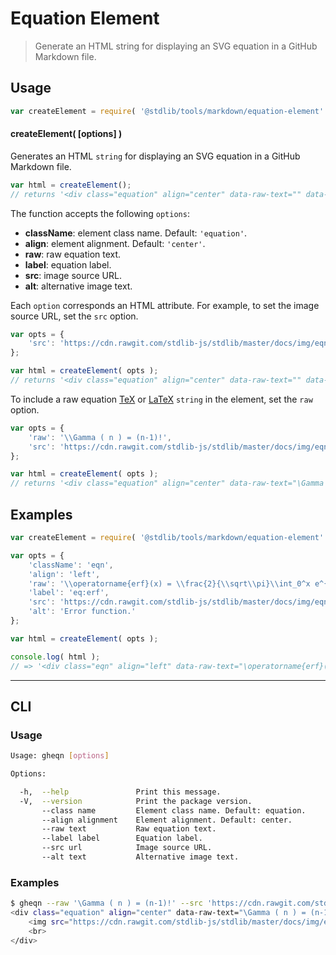 # Equation Element

> Generate an HTML string for displaying an SVG equation in a GitHub Markdown file.


<!-- Section to include introductory text. Make sure to keep an empty line after the intro `section` element and another before the `/section` close. -->

<section class="intro">

</section>

<!-- /.intro -->

<!-- Package usage documentation. -->

<section class="usage">

## Usage

``` javascript
var createElement = require( '@stdlib/tools/markdown/equation-element' );
```

#### createElement( \[options\] )

Generates an HTML `string` for displaying an SVG equation in a GitHub Markdown file.

``` javascript
var html = createElement();
// returns '<div class="equation" align="center" data-raw-text="" data-equation="">\n    <img src="" alt="">\n    <br>\n</div>'
```

The function accepts the following `options`:

* __className__: element class name. Default: `'equation'`.
* __align__: element alignment. Default: `'center'`.
* __raw__: raw equation text.
* __label__: equation label.
* __src__: image source URL.
* __alt__: alternative image text.

Each `option` corresponds an HTML attribute. For example, to set the image source URL, set the `src` option.

``` javascript
var opts = {
    'src': 'https://cdn.rawgit.com/stdlib-js/stdlib/master/docs/img/eqn1.svg'
};

var html = createElement( opts );
// returns '<div class="equation" align="center" data-raw-text="" data-equation="">\n    <img src="https://cdn.rawgit.com/stdlib-js/stdlib/master/docs/img/eqn1.svg" alt="">\n    <br>\n</div>'
```

To include a raw equation [TeX][tex] or [LaTeX][latex] `string` in the element, set the `raw` option.

``` javascript
var opts = {
    'raw': '\\Gamma ( n ) = (n-1)!',
    'src': 'https://cdn.rawgit.com/stdlib-js/stdlib/master/docs/img/eqn1.svg'
};

var html = createElement( opts );
// returns '<div class="equation" align="center" data-raw-text="\Gamma ( n ) = (n-1)!" data-equation="">\n    <img src="https://cdn.rawgit.com/stdlib-js/stdlib/master/docs/img/eqn1.svg" alt="">\n    <br>\n</div>'
```

</section>

<!-- /.usage -->

<!-- Package usage notes. Make sure to keep an empty line after the `section` element and another before the `/section` close. -->

<section class="notes">

</section>

<!-- /.notes -->

<!-- Package usage examples. -->

<section class="examples">

## Examples

``` javascript
var createElement = require( '@stdlib/tools/markdown/equation-element' );

var opts = {
    'className': 'eqn',
    'align': 'left',
    'raw': '\\operatorname{erf}(x) = \\frac{2}{\\sqrt\\pi}\\int_0^x e^{-t^2}\\,\\mathrm dt',
    'label': 'eq:erf',
    'src': 'https://cdn.rawgit.com/stdlib-js/stdlib/master/docs/img/eqn.svg',
    'alt': 'Error function.'
};

var html = createElement( opts );

console.log( html );
// => '<div class="eqn" align="left" data-raw-text="\operatorname{erf}(x) = \frac{2}{\sqrt\pi}\int_0^x e^{-t^2}\,\mathrm dt" data-equation="eq:erf">\n    <img src="https://cdn.rawgit.com/stdlib-js/stdlib/master/docs/img/eqn.svg" alt="Error function.">\n    <br>\n</div>'
```

</section>

<!-- /.examples -->


---

<section class="cli">

## CLI

<!-- CLI usage documentation. -->

<section class="usage">

### Usage

``` bash
Usage: gheqn [options]

Options:

  -h,  --help               Print this message.
  -V,  --version            Print the package version.
       --class name         Element class name. Default: equation.
       --align alignment    Element alignment. Default: center.
       --raw text           Raw equation text.
       --label label        Equation label.
       --src url            Image source URL.
       --alt text           Alternative image text.
```

</section>

<!-- /.usage -->

<!-- CLI usage notes. Make sure to keep an empty line after the `section` element and another before the `/section` close. -->

<section class="notes">

</section>

<!-- /.notes -->

<!-- CLI usage examples. -->

<section class="examples">

### Examples

``` bash
$ gheqn --raw '\Gamma ( n ) = (n-1)!' --src 'https://cdn.rawgit.com/stdlib-js/stdlib/master/docs/img/eqn1.svg'
<div class="equation" align="center" data-raw-text="\Gamma ( n ) = (n-1)!" data-equation="">
    <img src="https://cdn.rawgit.com/stdlib-js/stdlib/master/docs/img/eqn1.svg" alt="">
    <br>
</div>
```

</section>

<!-- /.examples -->

</section>

<!-- /.cli -->

<!-- Section to include cited references. If references are included, add a horizontal rule *before* the section. Make sure to keep an empty line after the `section` element and another before the `/section` close. -->

<section class="references">

</section>

<!-- /.references -->

<!-- Section for all links. Make sure to keep an empty line after the `section` element and another before the `/section` close. -->

<section class="links">

[tex]: https://en.wikipedia.org/wiki/TeX
[latex]: https://en.wikipedia.org/wiki/LaTeX

</section>

<!-- /.links -->
